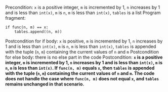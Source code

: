 Precondition: `x` is a positive integer, `m` is incremented by 1, `n` increases by 1 and is less than `int(x)`, `m` is `n`, `m` is less than `int(x)`, `tables` is a list
Program fragment:
```
if func(n, m) == x:
    tables.append((n, m))
```
Postcondition for if body: `x` is positive, `m` is incremented by 1, `n` increases by 1 and is less than `int(x)`, `m` is `n`, `m` is less than `int(x)`, `tables` is appended with the tuple (`n`, `m`) containing the current values of `n` and `m`
Postcondition for else body: there is no else part in the code
Postcondition: **`x` is a positive integer, `m` is incremented by 1, `n` increases by 1 and is less than `int(x)`, `m` is `n`, `m` is less than `int(x)`. If `func(n, m)` equals `x`, then `tables` is appended with the tuple (`n`, `m`) containing the current values of `n` and `m`. The code does not handle the case where `func(n, m)` does not equal `x`, and `tables` remains unchanged in that scenario.**